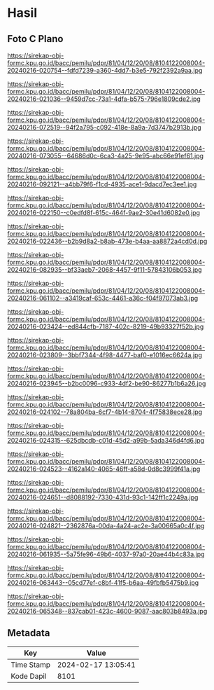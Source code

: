 # Hasil

## Foto C Plano

https://sirekap-obj-formc.kpu.go.id/bacc/pemilu/pdpr/81/04/12/20/08/8104122008004-20240216-020754--fdfd7239-a360-4dd7-b3e5-792f2392a9aa.jpg

https://sirekap-obj-formc.kpu.go.id/bacc/pemilu/pdpr/81/04/12/20/08/8104122008004-20240216-021036--9459d7cc-73a1-4dfa-b575-796e1809cde2.jpg

https://sirekap-obj-formc.kpu.go.id/bacc/pemilu/pdpr/81/04/12/20/08/8104122008004-20240216-072519--94f2a795-c092-418e-8a9a-7d3747b2913b.jpg

https://sirekap-obj-formc.kpu.go.id/bacc/pemilu/pdpr/81/04/12/20/08/8104122008004-20240216-073055--64686d0c-6ca3-4a25-9e95-abc66e91ef61.jpg

https://sirekap-obj-formc.kpu.go.id/bacc/pemilu/pdpr/81/04/12/20/08/8104122008004-20240216-092121--a4bb79f6-f1cd-4935-ace1-9dacd7ec3ee1.jpg

https://sirekap-obj-formc.kpu.go.id/bacc/pemilu/pdpr/81/04/12/20/08/8104122008004-20240216-022150--c0edfd8f-615c-464f-9ae2-30e41d6082e0.jpg

https://sirekap-obj-formc.kpu.go.id/bacc/pemilu/pdpr/81/04/12/20/08/8104122008004-20240216-022436--b2b9d8a2-b8ab-473e-b4aa-aa8872a4cd0d.jpg

https://sirekap-obj-formc.kpu.go.id/bacc/pemilu/pdpr/81/04/12/20/08/8104122008004-20240216-082935--bf33aeb7-2068-4457-9f11-57843106b053.jpg

https://sirekap-obj-formc.kpu.go.id/bacc/pemilu/pdpr/81/04/12/20/08/8104122008004-20240216-061102--a3419caf-653c-4461-a36c-f04f97073ab3.jpg

https://sirekap-obj-formc.kpu.go.id/bacc/pemilu/pdpr/81/04/12/20/08/8104122008004-20240216-023424--ed844cfb-7187-402c-8219-49b93327f52b.jpg

https://sirekap-obj-formc.kpu.go.id/bacc/pemilu/pdpr/81/04/12/20/08/8104122008004-20240216-023809--3bbf7344-4f98-4477-baf0-e1016ec6624a.jpg

https://sirekap-obj-formc.kpu.go.id/bacc/pemilu/pdpr/81/04/12/20/08/8104122008004-20240216-023945--b2bc0096-c933-4df2-be90-86277b1b6a26.jpg

https://sirekap-obj-formc.kpu.go.id/bacc/pemilu/pdpr/81/04/12/20/08/8104122008004-20240216-024102--78a804ba-6cf7-4b14-8704-4f75838ece28.jpg

https://sirekap-obj-formc.kpu.go.id/bacc/pemilu/pdpr/81/04/12/20/08/8104122008004-20240216-024315--625dbcdb-c01d-45d2-a99b-5ada346d4fd6.jpg

https://sirekap-obj-formc.kpu.go.id/bacc/pemilu/pdpr/81/04/12/20/08/8104122008004-20240216-024523--4162a140-4065-46ff-a58d-0d8c3999f41a.jpg

https://sirekap-obj-formc.kpu.go.id/bacc/pemilu/pdpr/81/04/12/20/08/8104122008004-20240216-024651--d8088192-7330-431d-93c1-142ff1c2249a.jpg

https://sirekap-obj-formc.kpu.go.id/bacc/pemilu/pdpr/81/04/12/20/08/8104122008004-20240216-024821--2362876a-00da-4a24-ac2e-3a00665a0c4f.jpg

https://sirekap-obj-formc.kpu.go.id/bacc/pemilu/pdpr/81/04/12/20/08/8104122008004-20240216-061935--5a75fe96-49b6-4037-97a0-20ae44b4c83a.jpg

https://sirekap-obj-formc.kpu.go.id/bacc/pemilu/pdpr/81/04/12/20/08/8104122008004-20240216-063443--05cd77ef-c8bf-41f5-b6aa-49fbfb5475b9.jpg

https://sirekap-obj-formc.kpu.go.id/bacc/pemilu/pdpr/81/04/12/20/08/8104122008004-20240216-065348--837cab01-423c-4600-9087-aac803b8493a.jpg


## Metadata

| Key        | Value               |
| ---------- | ------------------- |
| Time Stamp | 2024-02-17 13:05:41 |
| Kode Dapil | 8101                |




